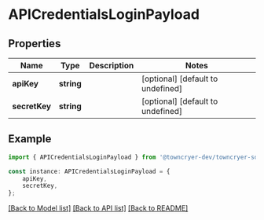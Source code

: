 # APICredentialsLoginPayload


## Properties

Name | Type | Description | Notes
------------ | ------------- | ------------- | -------------
**apiKey** | **string** |  | [optional] [default to undefined]
**secretKey** | **string** |  | [optional] [default to undefined]

## Example

```typescript
import { APICredentialsLoginPayload } from '@towncryer-dev/towncryer-sdk-api-client';

const instance: APICredentialsLoginPayload = {
    apiKey,
    secretKey,
};
```

[[Back to Model list]](../README.md#documentation-for-models) [[Back to API list]](../README.md#documentation-for-api-endpoints) [[Back to README]](../README.md)
